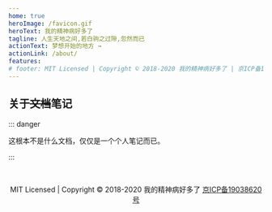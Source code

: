 ```yaml
---
home: true
heroImage: /favicon.gif
heroText: 我的精神病好多了
tagline: 人生天地之间,若白驹之过隙,忽然而已
actionText: 梦想开始的地方 →
actionLink: /about/
features:
# footer: MIT Licensed | Copyright © 2018-2020 我的精神病好多了 | 京ICP备19038620号
---
```

## 关于~~文档~~笔记

::: danger

这根本不是什么文档，仅仅是一个个人笔记而已。

:::

<br/>
<p style="text-align:center;">MIT Licensed | Copyright © 2018-2020 我的精神病好多了 <a href="http://www.beian.miit.gov.cn" target="_blank" rel="noopener noreferrer">京ICP备19038620号</a></p>